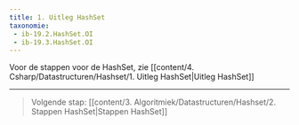 ```yaml
---
title: 1. Uitleg HashSet
taxonomie:
 - ib-19.2.HashSet.OI
 - ib-19.3.HashSet.OI
---
```


Voor de stappen voor de HashSet, zie [[content/4. Csharp/Datastructuren/Hashset/1. Uitleg HashSet|Uitleg HashSet]]

---

> Volgende stap: [[content/3. Algoritmiek/Datastructuren/Hashset/2. Stappen HashSet|Stappen HashSet]]
